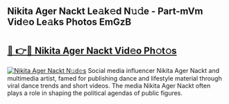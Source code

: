 ## Nikita Ager Nackt Le𝚊k𝚎d N𝚞𝚍e - Part-mVm Vid𝚎o Le𝚊ks Photos EmGzB

# <h2><a href="http://fb5ioz5.evod.top/?m=Nikita+Ager+Nackt">🔗 👉🔴 Nikita Ager Nackt Vid𝚎o Ph𝚘t𝚘s</a></h2>

[![Nikita Ager Nackt N𝚞d𝚎s](https://i.imgur.com/8V9OHl7.gif)](http://fb5ioz5.evod.top/?m=Nikita+Ager+Nackt)
Social media influencer Nikita Ager Nackt and multimedia artist, famed for publishing dance and lifestyle material through viral dance trends and short videos. The media Nikita Ager Nackt often plays a role in shaping the political agendas of public figures. 
